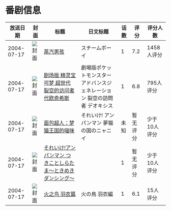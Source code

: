 # 番剧信息

|放送日期|封面|标题|日文标题|话数|评分|评分人数|
|---|---|---|---|---|---|---|
|2004-07-17|![封面](https://lain.bgm.tv/pic/cover/c/ad/4c/1938_B18cB.jpg)|[蒸汽男孩](https://bangumi.tv/subject/1938)|スチームボーイ|1|7.2|1458人评分|
|2004-07-17|![封面](https://lain.bgm.tv/pic/cover/c/7e/df/3028_BKKkq.jpg)|[剧场版 精灵宝可梦 超世代 裂空的访问者 代欧奇希斯](https://bangumi.tv/subject/3028)|劇場版ポケットモンスター アドバンスジェネレーション 裂空の訪問者 デオキシス|1|6.8|795人评分|
|2004-07-17|![封面](https://lain.bgm.tv/pic/cover/c/04/20/320521_Bg6en.jpg)|[面包超人：梦猫王国的喵咪](https://bangumi.tv/subject/320521)|それいけ! アンパンマン 夢猫の国のニャニイ|未知|暂无评分|少于10人评分|
|2004-07-17|![封面](https://lain.bgm.tv/pic/cover/c/86/40/320522_eWh5T.jpg)|[それいけ!アンパンマン つきことしらたま〜ときめきダンシング〜](https://bangumi.tv/subject/320522)||1|暂无评分|少于10人评分|
|2004-07-17|![封面](https://lain.bgm.tv/pic/cover/c/df/07/324616_NuNHN.jpg)|[火之鸟 羽衣篇](https://bangumi.tv/subject/324616)|火の鳥 羽衣編|1|6.1|15人评分|
